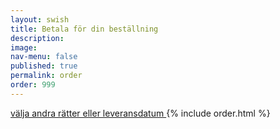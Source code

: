 ```yaml
---
layout: swish
title: Betala för din beställning
description: 
image: 
nav-menu: false
published: true
permalink: order
order: 999
---
```


<div id="main">
	<section class="major">
		<div class="inner">
			<a href="csub" class="button"> välja andra rätter eller leveransdatum </a>
			{% include order.html %}  
		</div>
	</section>
</div>
